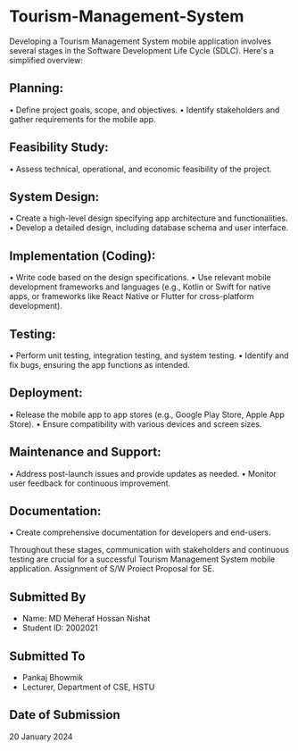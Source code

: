# Tourism-Management-System

Developing a Tourism Management System mobile application involves several stages in the Software Development Life Cycle (SDLC). Here's a simplified overview:

## Planning:

• Define project goals, scope, and objectives.
• Identify stakeholders and gather requirements for the mobile app.

## Feasibility Study:

• Assess technical, operational, and economic feasibility of the project.

## System Design:

• Create a high-level design specifying app architecture and functionalities.
• Develop a detailed design, including database schema and user interface.

## Implementation (Coding):

• Write code based on the design specifications.
• Use relevant mobile development frameworks and languages (e.g., Kotlin or Swift for native apps, or frameworks like   React Native or Flutter for cross-platform development).

## Testing:

• Perform unit testing, integration testing, and system testing.
• Identify and fix bugs, ensuring the app functions as intended.

## Deployment:

• Release the mobile app to app stores (e.g., Google Play Store, Apple App Store).
• Ensure compatibility with various devices and screen sizes.

## Maintenance and Support:

• Address post-launch issues and provide updates as needed.
• Monitor user feedback for continuous improvement.

## Documentation:

• Create comprehensive documentation for developers and end-users.

Throughout these stages, communication with stakeholders and continuous testing are crucial for a successful Tourism Management System mobile application.
Assignment of S/W Proiect Proposal for SE.


## Submitted By
- Name: MD Meheraf Hossan Nishat
- Student ID: 2002021

## Submitted To
- Pankaj Bhowmik
- Lecturer, Department of CSE, HSTU

## Date of Submission
20 January 2024
